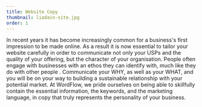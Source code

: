 ```yaml
---
title: Website Copy
thumbnail: liadain-site.jpg
order: 1
---
```

In recent years it has become increasingly common for a business's first impression to be made online. As a result it is now essential to tailor your website carefully in order to communicate not only your USPs and the quality of your offering, but the character of your organisation. People often engage with businesses with an ethos they can identify with, much like they do with other people . Communicate your WHY, as well as your WHAT, and you will be on your way to building a sustainable relationship with your potential market. At WordFlow, we pride ourselves on being able to skillfully contain the essential information, the keywords, and the marketing language, in copy that truly represents the personality of your business.
